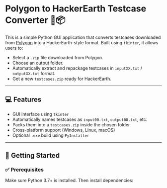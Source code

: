 # Polygon to HackerEarth Testcase Converter 🧪📦

This is a simple Python GUI application that converts testcases downloaded from [Polygon](https://polygon.codeforces.com/) into a HackerEarth-style format. Built using `tkinter`, it allows users to:

- Select a `.zip` file downloaded from Polygon.
- Choose an output folder.
- Automatically extract and repackage testcases in `inputXX.txt` / `outputXX.txt` format.
- Get a new `testcases.zip` ready for HackerEarth.

---

## 💻 Features

- GUI interface using `tkinter`
- Automatically names testcases as `input00.txt`, `output00.txt`, etc.
- Packs them into a `testcases.zip` inside the chosen folder
- Cross-platform support (Windows, Linux, macOS)
- Optional `.exe` build using `PyInstaller`

---

## 🏁 Getting Started

### ✅ Prerequisites

Make sure Python 3.7+ is installed. Then install dependencies:
